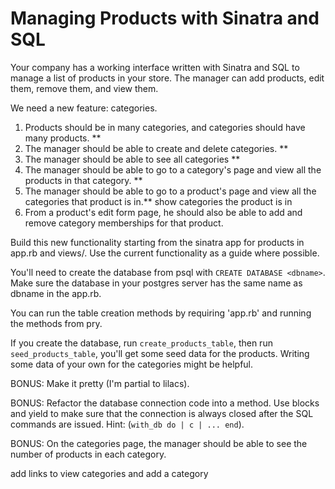 # Managing Products with Sinatra and SQL

Your company has a working interface written with Sinatra and SQL to manage a list of products in your store.  The manager can add products, edit them, remove them, and view them.

We need a new feature: categories.  

1. Products should be in many categories, and categories should have many products. ** 
1. The manager should be able to create and delete categories. **
1. The manager should be able to see all categories **
1. The manager should be able to go to a category's page and view all the products in that category. **
1. The manager should be able to go to a product's page and view all the categories that product is in.**
show categories the product is in
1. From a product's edit form page, he should also be able to add and remove category memberships for that product.

Build this new functionality starting from the sinatra app for products in app.rb and views/.  Use the current functionality as a guide where possible.

You'll need to create the database from psql with `CREATE DATABASE <dbname>`.  Make sure the database in your postgres server has the same name as dbname in the app.rb.

You can run the table creation methods by requiring 'app.rb' and running the methods from pry.

If you create the database, run `create_products_table`, then run `seed_products_table`, you'll get some seed data for the products.  Writing some data of your own for the categories might be helpful.

BONUS: Make it pretty (I'm partial to lilacs).

BONUS: Refactor the database connection code into a method.  Use blocks and yield to make sure that the connection is always closed after the SQL commands are issued. Hint: (`with_db do | c | ... end`).

BONUS: On the categories page, the manager should be able to see the number of products in each category.

add links to view categories and add a category